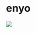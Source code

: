 # enyo

<img src="https://github-readme-stats.vercel.app/api?username=EnyoYaTing&theme=rose_pine:"/>
